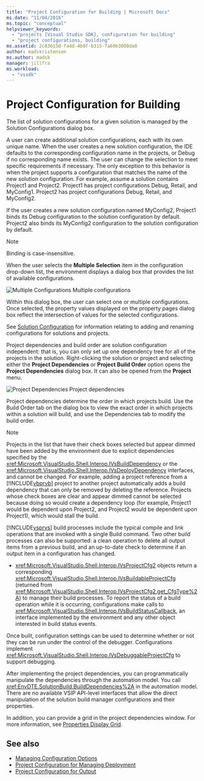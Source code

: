 ```yaml
---
title: "Project Configuration for Building | Microsoft Docs"
ms.date: "11/04/2016"
ms.topic: "conceptual"
helpviewer_keywords:
  - "projects [Visual Studio SDK], configuration for building"
  - "project configurations, building"
ms.assetid: 2c83615d-fa4d-4b9f-b315-7a69b3000da0
author: madskristensen
ms.author: madsk
manager: jillfra
ms.workload:
  - "vssdk"
---
```

# Project Configuration for Building
The list of solution configurations for a given solution is managed by the Solution Configurations dialog box.

 A user can create additional solution configurations, each with its own unique name. When the user creates a new solution configuration, the IDE defaults to the corresponding configuration name in the projects, or Debug if no corresponding name exists. The user can change the selection to meet specific requirements if necessary. The only exception to this behavior is when the project supports a configuration that matches the name of the new solution configuration. For example, assume a solution contains Project1 and Project2. Project1 has project configurations Debug, Retail, and MyConfig1. Project2 has project configurations Debug, Retail, and MyConfig2.

 If the user creates a new solution configuration named MyConfig2, Project1 binds its Debug configuration to the solution configuration by default. Project2 also binds its MyConfig2 configuration to the solution configuration by default.

> [!NOTE]
> Binding is case-insensitive.

 When the user selects the **Multiple Selection** item in the configuration drop-down list, the environment displays a dialog box that provides the list of available configurations.

 ![Multiple Configurations](../../extensibility/internals/media/vsmultiplecfgs.gif "vsMultipleCfgs")
Multiple configurations

 Within this dialog box, the user can select one or multiple configurations. Once selected, the property values displayed on the property pages dialog box reflect the intersection of values for the selected configurations.

 See [Solution Configuration](../../extensibility/internals/solution-configuration.md) for information relating to adding and renaming configurations for solutions and projects.

 Project dependencies and build order are solution configuration independent: that is, you can only set up one dependency tree for all of the projects in the solution. Right-clicking the solution or project and selecting either the **Project Dependencies** or **Project Build Order** option opens the **Project Dependencies** dialog box. It can also be opened from the **Project** menu.

 ![Project Dependencies](../../extensibility/internals/media/vsprojdependencies.gif "vsProjDependencies")
Project dependencies

 Project dependencies determine the order in which projects build. Use the Build Order tab on the dialog box to view the exact order in which projects within a solution will build, and use the Dependencies tab to modify the build order.

> [!NOTE]
> Projects in the list that have their check boxes selected but appear dimmed have been added by the environment due to explicit dependencies specified by the <xref:Microsoft.VisualStudio.Shell.Interop.IVsBuildDependency> or the <xref:Microsoft.VisualStudio.Shell.Interop.IVsDeployDependency> interfaces, and cannot be changed. For example, adding a project reference from a [!INCLUDE[vbprvb](../../code-quality/includes/vbprvb_md.md)] project to another project automatically adds a build dependency that can only be removed by deleting the reference. Projects whose check boxes are clear and appear dimmed cannot be selected because doing so would create a dependency loop (for example, Project1 would be dependent upon Project2, and Project2 would be dependent upon Project1), which would stall the build.

 [!INCLUDE[vsprvs](../../code-quality/includes/vsprvs_md.md)] build processes include the typical compile and link operations that are invoked with a single Build command. Two other build processes can also be supported: a clean operation to delete all output items from a previous build, and an up-to-date check to determine if an output item in a configuration has changed.

- <xref:Microsoft.VisualStudio.Shell.Interop.IVsProjectCfg2> objects return a corresponding <xref:Microsoft.VisualStudio.Shell.Interop.IVsBuildableProjectCfg> (returned from <xref:Microsoft.VisualStudio.Shell.Interop.IVsProjectCfg2.get_CfgType%2A>) to manage their build processes. To report the status of a build operation while it is occurring, configurations make calls to <xref:Microsoft.VisualStudio.Shell.Interop.IVsBuildStatusCallback>, an interface implemented by the environment and any other object interested in build status events.

 Once built, configuration settings can be used to determine whether or not they can be run under the control of the debugger. Configurations implement <xref:Microsoft.VisualStudio.Shell.Interop.IVsDebuggableProjectCfg> to support debugging.

 After implementing the project dependencies, you can programmatically manipulate the dependencies through the automation model. You call <xref:EnvDTE.SolutionBuild.BuildDependencies%2A> in the automation model. There are no available VSIP API-level interfaces that allow the direct manipulation of the solution build manager configurations and their properties.

 In addition, you can provide a grid in the project dependencies window. For more information, see [Properties Display Grid](../../extensibility/internals/properties-display-grid.md).

## See also
- [Managing Configuration Options](../../extensibility/internals/managing-configuration-options.md)
- [Project Configuration for Managing Deployment](../../extensibility/internals/project-configuration-for-managing-deployment.md)
- [Project Configuration for Output](../../extensibility/internals/project-configuration-for-output.md)